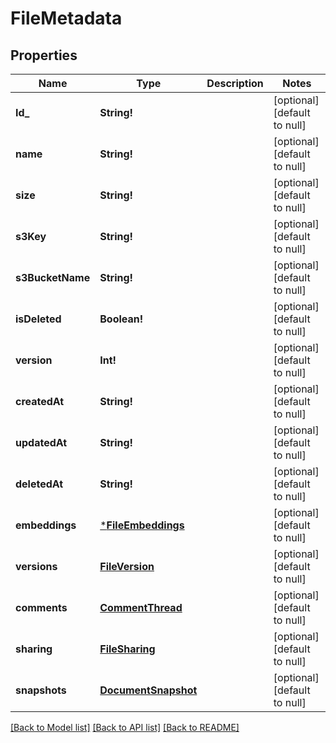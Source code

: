 # FileMetadata

## Properties
Name | Type | Description | Notes
------------ | ------------- | ------------- | -------------
**Id_** | **String!** |  | [optional] [default to null]
**name** | **String!** |  | [optional] [default to null]
**size** | **String!** |  | [optional] [default to null]
**s3Key** | **String!** |  | [optional] [default to null]
**s3BucketName** | **String!** |  | [optional] [default to null]
**isDeleted** | **Boolean!** |  | [optional] [default to null]
**version** | **Int!** |  | [optional] [default to null]
**createdAt** | **String!** |  | [optional] [default to null]
**updatedAt** | **String!** |  | [optional] [default to null]
**deletedAt** | **String!** |  | [optional] [default to null]
**embeddings** | [***FileEmbeddings**](FileEmbeddings.md) |  | [optional] [default to null]
**versions** | [**FileVersion**](FileVersion.md) |  | [optional] [default to null]
**comments** | [**CommentThread**](CommentThread.md) |  | [optional] [default to null]
**sharing** | [**FileSharing**](FileSharing.md) |  | [optional] [default to null]
**snapshots** | [**DocumentSnapshot**](DocumentSnapshot.md) |  | [optional] [default to null]

[[Back to Model list]](../README.md#documentation-for-models) [[Back to API list]](../README.md#documentation-for-api-endpoints) [[Back to README]](../README.md)


